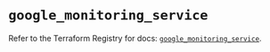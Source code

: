 # `google_monitoring_service`

Refer to the Terraform Registry for docs: [`google_monitoring_service`](https://registry.terraform.io/providers/hashicorp/google-beta/6.32.0/docs/resources/google_monitoring_service).

